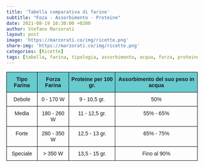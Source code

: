 ```yaml
---
title: 'Tabella comparativa di farine'
subtitle: "Foza - Assorbimento - Proteine"
date: 2021-08-19 16:30:00 +0200
author: Stefano Marzorati
layout: post
image: 'https://marzorati.co/img/ricette.png'
share-img: 'https://marzorati.co/img/ricette.png'
categories: [Ricette]
tags: [tabella, farina, tipologia, assorbimento, acqua, forza, proteine, grammi]
---
```

<style type="text/css">
.tg  {border-collapse:collapse;border-spacing:0;}
.tg td{border-color:black;border-style:solid;border-width:1px;font-family:Nunito, sans-serif;font-size:14px;
  overflow:hidden;padding:10px 5px;word-break:normal;}
.tg th{border-color:black;border-style:solid;border-width:1px;font-family:Nunito, sans-serif;font-size:14px;
  font-weight:normal;overflow:hidden;padding:10px 5px;word-break:normal;}
.tg .tg-baqh{text-align:center;vertical-align:top}
.tg .tg-2sbs{background-color:#68cbd0;font-weight:bold;text-align:center;vertical-align:top}
</style>
<table class="tg">
<thead>
  <tr>
    <th class="tg-2sbs">Tipo Farina</th>
    <th class="tg-2sbs">Forza Farina</th>
    <th class="tg-2sbs">Proteine per 100 gr.</th>
    <th class="tg-2sbs">Assorbimento del suo peso in acqua</th>
  </tr>
</thead>
<tbody>
  <tr>
    <td class="tg-baqh">Debole</td>
    <td class="tg-baqh">0 - 170 W</td>
    <td class="tg-baqh">9 - 10,5 gr.</td>
    <td class="tg-baqh">50%</td>
  </tr>
  <tr>
    <td class="tg-baqh">Media</td>
    <td class="tg-baqh">180 - 260 W</td>
    <td class="tg-baqh">11 - 12,5 gr.</td>
    <td class="tg-baqh">55% - 65%</td>
  </tr>
  <tr>
    <td class="tg-baqh">Forte</td>
    <td class="tg-baqh">280 - 350 W</td>
    <td class="tg-baqh">12,5 - 13 gr.</td>
    <td class="tg-baqh">65% - 75%</td>
  </tr>
  <tr>
    <td class="tg-baqh">Speciale</td>
    <td class="tg-baqh">&gt; 350 W</td>
    <td class="tg-baqh">13,5 - 15 gr.</td>
    <td class="tg-baqh">Fino al 90%</td>
  </tr>
</tbody>
</table>